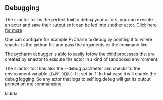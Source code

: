 ## Debugging

The snactor tool is the perfect tool to debug your actors, you can execute an actor
and save their output so it can be fed into another actor. 
[Click here for more](messaging.html#storing-messages-in-the-project-data-for-reuse)

One can configure for example PyCharm to debug by pointing it to where snactor is the python
file and pass the arguments on the command line.

The pycharm debugger is able to easily follow the child processes that are created by
snactor to execute the actor in a kind of sandboxed environment.

The snactor tool has also the --debug parameter and checks fo the environment variable
`LEAPP_DEBUG` if it set to '1'
In that case it will enable the debug logging. So any actor that logs to self.log.debug
will get its output printed on the commandline.

ladida

